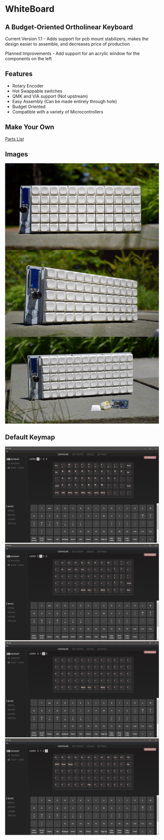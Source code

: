 # WhiteBoard

## A Budget-Oriented Ortholinear Keyboard

Current Version 1.1 - Adds support for pcb mount stabilizers, makes the design easier to assemble, and decreases price of production

Planned Improvements - Add support for an acrylic window for the components on the left

## Features
- Rotary Encoder
- Hot Swappable switches
- QMK and VIA support (Not upstream)
- Easy Assembly (Can be made entirely through hole)
- Budget Oriented
- Compatible with a variety of Microcontrollers

## Make Your Own
[Parts List](PartsList.md)

## Images
![Keyboard](resources/photoshoot.png)

## Default Keymap
![1](resources/keymap1.png)
![2](resources/keymap2.png)
![3](resources/keymap3.png)
![4](resources/keymap4.png)

